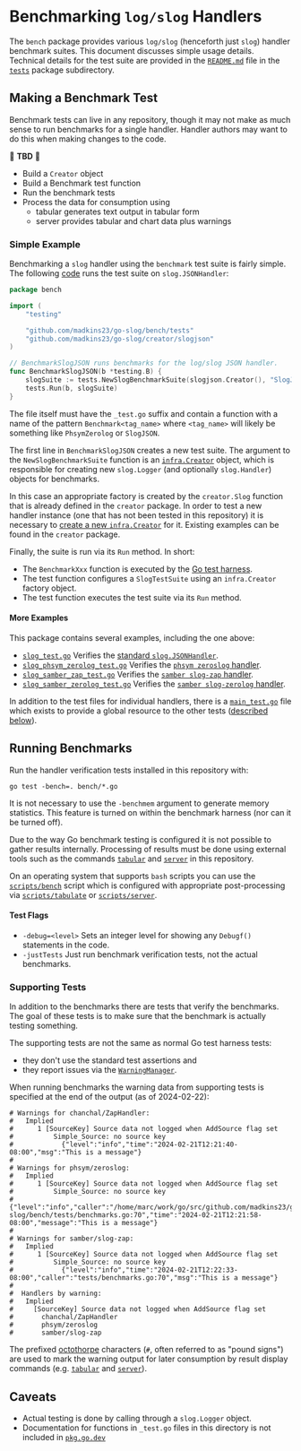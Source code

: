 
# Benchmarking `log/slog` Handlers

The `bench` package provides various `log/slog` (henceforth just `slog`) handler benchmark suites.
This document discusses simple usage details.
Technical details for the test suite are provided in
the [`README.md`](tests/README.m4) file in
the [`tests`](https://pkg.go.dev/github.com/madkins23/go-slog/bench/tests) package subdirectory.

## Making a Benchmark Test

Benchmark tests can live in any repository,
though it may not make as much sense to run benchmarks for a single handler.
Handler authors may want to do this when making changes to the code.

:construction: **TBD** :construction:

* Build a `Creator` object
* Build a Benchmark test function
* Run the benchmark tests
* Process the data for consumption using
  - tabular generates text output in tabular form
  - server provides tabular and chart data plus warnings

### Simple Example

Benchmarking a `slog` handler using the `benchmark` test suite is fairly simple.
The following [code](https://github.com/madkins23/go-slog/blob/main/bench/slog_test.go)
runs the test suite on `slog.JSONHandler`:

```go
package bench

import (
    "testing"

    "github.com/madkins23/go-slog/bench/tests"
    "github.com/madkins23/go-slog/creator/slogjson"
)

// BenchmarkSlogJSON runs benchmarks for the log/slog JSON handler.
func BenchmarkSlogJSON(b *testing.B) {
    slogSuite := tests.NewSlogBenchmarkSuite(slogjson.Creator(), "SlogJSON")
    tests.Run(b, slogSuite)
}
```

The file itself must have the `_test.go` suffix and
contain a function with a name of the pattern `Benchmark<tag_name>`
where `<tag_name>` will likely be something like `PhsymZerolog` or `SlogJSON`.

The first line in `BenchmarkSlogJSON` creates a new test suite.
The argument to the `NewSlogBenchmarkSuite` function is an [`infra.Creator`](../infra/creator.go) object,
which is responsible for creating new `slog.Logger`
(and optionally `slog.Handler`) objects for benchmarks.

In this case an appropriate factory is created by the `creator.Slog` function
that is already defined in the `creator` package.
In order to test a new handler instance
(one that has not been tested in this repository)
it is necessary to [create a new `infra.Creator`](#creators) for it.
Existing examples can be found in the `creator` package.

Finally, the suite is run via its `Run` method.
In short:
* The `BenchmarkXxx` function is executed by the [Go test harness](https://pkg.go.dev/testing).
* The test function configures a `SlogTestSuite` using an `infra.Creator` factory object.
* The test function executes the test suite via its `Run` method.

#### More Examples

This package contains several examples, including the one above:
* [`slog_test.go`](https://github.com/madkins23/go-slog/blob/main/verify/slog_test.go)
  Verifies the [standard `slog.JSONHandler`](https://pkg.go.dev/log/slog@master#JSONHandler).
* [`slog_phsym_zerolog_test.go`](https://github.com/madkins23/go-slog/blob/main/verify/slog_phsym_zerolog_test.go)
  Verifies the [`phsym zeroslog` handler](https://github.com/phsym/zeroslog/tree/2bf737d6422a5de048845cd3bdd2db6363555eb4).
* [`slog_samber_zap_test.go`](https://github.com/madkins23/go-slog/blob/main/verify/slog_samber_zerolog_test.go)
  Verifies the [`samber slog-zap` handler](https://github.com/samber/slog-zap).
* [`slog_samber_zerolog_test.go`](https://github.com/madkins23/go-slog/blob/main/verify/slog_samber_zerolog_test.go)
  Verifies the [`samber slog-zerolog` handler](https://github.com/samber/slog-zerolog).

In addition to the test files for individual handlers,
there is a [`main_test.go`](https://github.com/madkins23/go-slog/blob/main/verify/main_test.go) file which exists to provide
a global resource to the other tests ([described below](#testmain)).

## Running Benchmarks

Run the handler verification tests installed in this repository with:
```shell
go test -bench=. bench/*.go
```

It is not necessary to use the `-benchmem` argument to generate memory statistics.
This feature is turned on within the benchmark harness (nor can it be turned off).

Due to the way Go benchmark testing is configured
it is not possible to gather results internally.
Processing of results must be done using external tools
such as the commands
[`tabular`](https://pkg.go.dev/github.com/madkins23/go-slog/cmd/tabular) and
[`server`](https://pkg.go.dev/github.com/madkins23/go-slog/cmd/server) in this repository.

On an operating system that supports `bash` scripts you can use
the [`scripts/bench`](https://github.com/madkins23/go-slog/blob/main/scripts/bench) script which is configured
with appropriate post-processing via
[`scripts/tabulate`](https://github.com/madkins23/go-slog/blob/main/scripts/tabulate) or
[`scripts/server`](https://github.com/madkins23/go-slog/blob/main/scripts/server).

#### Test Flags

* `-debug=<level>`
  Sets an integer level for showing any `Debugf()` statements in the code.
* `-justTests`
  Just run benchmark verification tests, not the actual benchmarks.


### Supporting Tests

In addition to the benchmarks there are tests that verify the benchmarks.
The goal of these tests is to make sure that the benchmark is actually testing something.

The supporting tests are not the same as normal Go test harness tests:
* they don't use the standard test assertions and
* they report issues via the [`WarningManager`](../infra/warnings.go).

When running benchmarks the warning data from supporting tests is specified at the end of the output (as of 2024-02-22):
```
# Warnings for chanchal/ZapHandler:
#   Implied
#      1 [SourceKey] Source data not logged when AddSource flag set
#          Simple_Source: no source key
#            {"level":"info","time":"2024-02-21T12:21:40-08:00","msg":"This is a message"}
#
# Warnings for phsym/zeroslog:
#   Implied
#      1 [SourceKey] Source data not logged when AddSource flag set
#          Simple_Source: no source key
#            {"level":"info","caller":"/home/marc/work/go/src/github.com/madkins23/go-slog/bench/tests/benchmarks.go:70","time":"2024-02-21T12:21:58-08:00","message":"This is a message"}
#
# Warnings for samber/slog-zap:
#   Implied
#      1 [SourceKey] Source data not logged when AddSource flag set
#          Simple_Source: no source key
#            {"level":"info","time":"2024-02-21T12:22:33-08:00","caller":"tests/benchmarks.go:70","msg":"This is a message"}
#
#  Handlers by warning:
#   Implied
#     [SourceKey] Source data not logged when AddSource flag set
#       chanchal/ZapHandler
#       phsym/zeroslog
#       samber/slog-zap
```

The prefixed [octothorpe](https://en.wiktionary.org/wiki/octothorpe)
characters (`#`, often referred to as "pound signs")
are used to mark the warning output for later consumption by
result display commands (e.g.
[`tabular`](https://pkg.go.dev/github.com/madkins23/go-slog/cmd/tabular) and
[`server`](https://pkg.go.dev/github.com/madkins23/go-slog/cmd/server)).

## Caveats

* Actual testing is done by calling through a `slog.Logger` object.
* Documentation for functions in `_test.go` files in this directory
  is not included in [`pkg.go.dev`](https://pkg.go.dev/github.com/madkins23/go-slog/bench)

